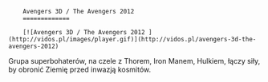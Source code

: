
        Avengers 3D / The Avengers 2012 
        =============
        
        [![Avengers 3D / The Avengers 2012 ](http://vidos.pl/images/player.gif)](http://vidos.pl/avengers-3d-the-avengers-2012)
        
        
 Grupa superbohaterów, na czele z Thorem, Iron Manem, Hulkiem, łączy siły, by obronić Ziemię przed inwazją kosmitów.
    
